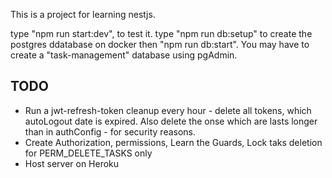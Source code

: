 This is a project for learning nestjs.


type "npm run start:dev", to test it.
type "npm run db:setup" to create the postgres ddatabase on docker then "npm run db:start".
You may have to create a "task-management" database using pgAdmin.


## TODO ##
* Run a jwt-refresh-token cleanup every hour - delete all tokens, which autoLogout date is expired. Also delete the onse which are lasts longer than in authConfig - for security reasons.
* Create Authorization, permissions, Learn the Guards, Lock taks deletion for PERM_DELETE_TASKS only
* Host server on Heroku 